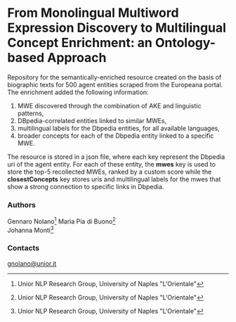 # From Monolingual Multiword Expression Discovery to Multilingual Concept Enrichment: an Ontology-based Approach

Repository for the semantically-enriched resource created on the basis of biographic texts for 500 agent entities scraped from the Europeana portal. The enrichment added the following information:
1. MWE discovered through the combination of AKE and linguistic patterns,
2. DBpedia-correlated entities linked to similar MWEs,
3. multilingual labels for the Dbpedia entities, for all available languages,
4. broader concepts for each of the Dbpedia entity linked to a specific MWE.

The resource is stored in a json file, where each key represent the Dbpedia uri of the agent entity. For each of these entity, the **mwes** key is used to store the top-5 recollected MWEs, ranked by a custom score while the **closestConcepts** key stores uris and multilingual labels for the mwes that show a strong connection to specific links in Dbpedia.


### Authors
Gennaro Nolano[^1] 
Maria Pia di Buono[^1]    
Johanna Monti[^1]  
[^1]: Unior NLP Research Group, University of Naples "L'Orientale"

### Contacts
gnolano@unior.it
